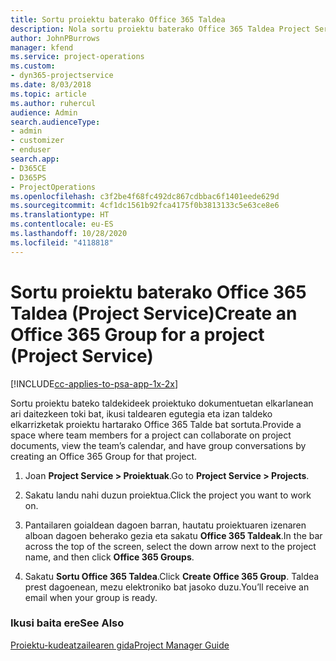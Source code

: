 ```yaml
---
title: Sortu proiektu baterako Office 365 Taldea
description: Nola sortu proiektu baterako Office 365 Taldea Project Service-n
author: JohnPBurrows
manager: kfend
ms.service: project-operations
ms.custom:
- dyn365-projectservice
ms.date: 8/03/2018
ms.topic: article
ms.author: ruhercul
audience: Admin
search.audienceType:
- admin
- customizer
- enduser
search.app:
- D365CE
- D365PS
- ProjectOperations
ms.openlocfilehash: c3f2be4f68fc492dc867cdbbac6f1401eede629d
ms.sourcegitcommit: 4cf1dc1561b92fca4175f0b3813133c5e63ce8e6
ms.translationtype: HT
ms.contentlocale: eu-ES
ms.lasthandoff: 10/28/2020
ms.locfileid: "4118818"
---
```

# <a name="create-an-office-365-group-for-a-project-project-service"></a><span data-ttu-id="d0a61-103">Sortu proiektu baterako Office 365 Taldea (Project Service)</span><span class="sxs-lookup"><span data-stu-id="d0a61-103">Create an Office 365 Group for a project (Project Service)</span></span>

[!INCLUDE[cc-applies-to-psa-app-1x-2x](../includes/cc-applies-to-psa-app-1x-2x.md)]

<span data-ttu-id="d0a61-104">Sortu proiektu bateko taldekideek proiektuko dokumentuetan elkarlanean ari daitezkeen toki bat, ikusi taldearen egutegia eta izan taldeko elkarrizketak proiektu hartarako Office 365 Talde bat sortuta.</span><span class="sxs-lookup"><span data-stu-id="d0a61-104">Provide a space where team members for a project can collaborate on project documents, view the team’s calendar, and have group conversations by creating an Office 365 Group for that project.</span></span>  
  
1.  <span data-ttu-id="d0a61-105">Joan **Project Service > Proiektuak**.</span><span class="sxs-lookup"><span data-stu-id="d0a61-105">Go to **Project Service > Projects**.</span></span>  
  
2.  <span data-ttu-id="d0a61-106">Sakatu landu nahi duzun proiektua.</span><span class="sxs-lookup"><span data-stu-id="d0a61-106">Click the project you want to work on.</span></span>  
  
3.  <span data-ttu-id="d0a61-107">Pantailaren goialdean dagoen barran, hautatu proiektuaren izenaren alboan dagoen beherako gezia eta sakatu **Office 365 Taldeak**.</span><span class="sxs-lookup"><span data-stu-id="d0a61-107">In the bar across the top of the screen, select the down arrow next to the project name, and then click **Office 365 Groups**.</span></span>  
  
4.  <span data-ttu-id="d0a61-108">Sakatu **Sortu Office 365 Taldea**.</span><span class="sxs-lookup"><span data-stu-id="d0a61-108">Click **Create Office 365 Group**.</span></span> <span data-ttu-id="d0a61-109">Taldea prest dagoenean, mezu elektroniko bat jasoko duzu.</span><span class="sxs-lookup"><span data-stu-id="d0a61-109">You’ll receive an email when your group is ready.</span></span>  
  
### <a name="see-also"></a><span data-ttu-id="d0a61-110">Ikusi baita ere</span><span class="sxs-lookup"><span data-stu-id="d0a61-110">See Also</span></span>  
 [<span data-ttu-id="d0a61-111">Proiektu-kudeatzailearen gida</span><span class="sxs-lookup"><span data-stu-id="d0a61-111">Project Manager Guide</span></span>](../psa/project-manager-guide.md)
